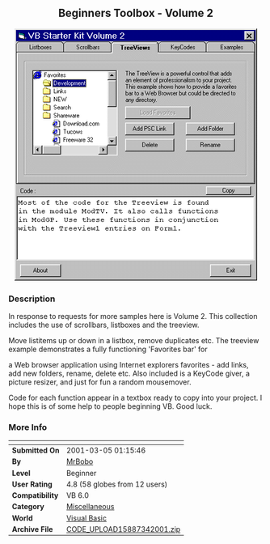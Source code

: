 ﻿<div align="center">

## Beginners Toolbox \- Volume 2

<img src="PIC200134926408302.gif">
</div>

### Description

In response to requests for more samples here is Volume 2. This collection includes the use of scrollbars, listboxes and the treeview.

Move listitems up or down in a listbox, remove duplicates etc. The treeview example demonstrates a fully functioning 'Favorites bar' for

a Web browser application using Internet explorers favorites - add links, add new folders, rename, delete etc. Also included is a KeyCode giver, a picture resizer, and just for fun a random mousemover.

Code for each function appear in a textbox ready to copy into your project. I hope this is of some help to people beginning VB. Good luck.
 
### More Info
 


<span>             |<span>
---                |---
**Submitted On**   |2001-03-05 01:15:46
**By**             |[MrBobo](https://github.com/Planet-Source-Code/PSCIndex/blob/master/ByAuthor/mrbobo.md)
**Level**          |Beginner
**User Rating**    |4.8 (58 globes from 12 users)
**Compatibility**  |VB 6\.0
**Category**       |[Miscellaneous](https://github.com/Planet-Source-Code/PSCIndex/blob/master/ByCategory/miscellaneous__1-1.md)
**World**          |[Visual Basic](https://github.com/Planet-Source-Code/PSCIndex/blob/master/ByWorld/visual-basic.md)
**Archive File**   |[CODE\_UPLOAD15887342001\.zip](https://github.com/Planet-Source-Code/mrbobo-beginners-toolbox-volume-2__1-21503/archive/master.zip)








